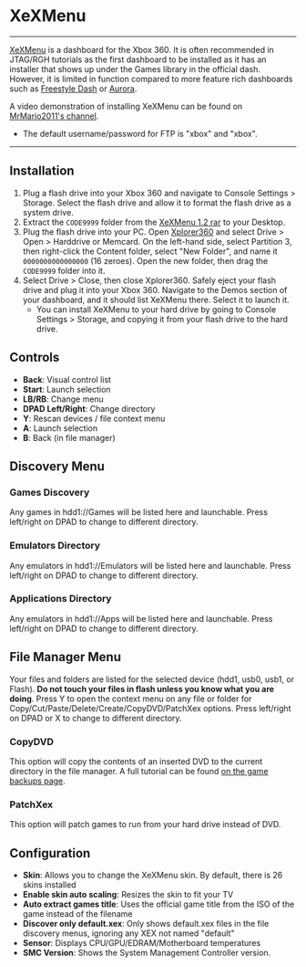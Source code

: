 # XeXMenu

------

[XeXMenu](https://mega.nz/file/9AlUmDZK#oykniipcx80kvuRxLaqY8NtPMJYKHW1ZYpqYfcAZsLA) is a dashboard for the Xbox 360. It is often recommended in JTAG/RGH  tutorials as the first dashboard to be installed as it has an installer  that shows up under the Games library in the official dash. However, it  is limited in function compared to more feature rich dashboards such as [Freestyle Dash](https://360.consolemods.org/software/dashboards/fsd.html) or [Aurora](https://360.consolemods.org/software/dashboards/aurora.html).

A video demonstration of installing XeXMenu can be found on [MrMario2011's channel](https://youtu.be/w5xVFNkxv-I?list=PL1CadovfabPskGb2Ur4kBGzD5s7DzQw5I).

- The default username/password for FTP is "xbox" and "xbox".

------

## Installation

1. Plug a flash drive into your Xbox 360 and navigate to Console  Settings > Storage. Select the flash drive and allow it to format the flash drive as a system drive. 
2. Extract the `CODE9999` folder from the [XeXMenu 1.2 rar](http://www.mediafire.com/file/7orm0jrkncrzo1w/xexmenu12live.rar/file) to your Desktop.
3. Plug the flash drive into your PC. Open [Xplorer360](http://www.mediafire.com/file/zb6ic4036c6nmpg/Xplorer360.exe/file) and select Drive > Open > Harddrive or Memcard. On the left-hand  side, select Partition 3, then right-click the Content folder, select  "New Folder", and name it `0000000000000000` (16 zeroes). Open the new folder, then drag the `CODE9999` folder into it.
4. Select Drive > Close, then close Xplorer360. Safely eject your flash drive and plug it into your Xbox 360. Navigate to the Demos  section of your dashboard, and it should list XeXMenu there. Select it  to launch it. 
   - You can install XeXMenu to your hard drive by going to Console  Settings > Storage, and copying it from your flash drive to the hard  drive.

## Controls

- **Back**: Visual control list
- **Start**: Launch selection
- **LB/RB**: Change menu
- **DPAD Left/Right**: Change directory
- **Y**: Rescan devices / file context menu
- **A**: Launch selection
- **B**: Back (in file manager)

## Discovery Menu

### Games Discovery

Any games in hdd1://Games will be listed here and launchable. Press left/right on DPAD to change to different directory.

### Emulators Directory

Any emulators in hdd1://Emulators will be listed here and launchable. Press left/right on DPAD to change to different directory.

### Applications Directory

Any emulators in hdd1://Apps will be listed here and launchable. Press left/right on DPAD to change to different directory.

## File Manager Menu

Your files and folders are listed for the selected device (hdd1, usb0, usb1, or Flash). **Do not touch your files in flash unless you know what you are doing**. Press Y to open the context menu on any file or folder for  Copy/Cut/Paste/Delete/Create/CopyDVD/PatchXex options. Press left/right  on DPAD or X to change to different directory.

### CopyDVD

This option will copy the contents of an inserted DVD to the current  directory in the file manager. A full tutorial can be found [on the game backups page](https://360.consolemods.org/modguide/gamebackups/backupgames.html).

### PatchXex

This option will patch games to run from your hard drive instead of DVD.

## Configuration

- **Skin**: Allows you to change the XeXMenu skin. By default, there is 26 skins installed
- **Enable skin auto scaling**: Resizes the skin to fit your TV
- **Auto extract games title**: Uses the official game title from the ISO of the game instead of the filename
- **Discover only default.xex**: Only shows default.xex files in the file discovery menus, ignoring any XEX not named "default"
- **Sensor**: Displays CPU/GPU/EDRAM/Motherboard temperatures
- **SMC Version**: Shows the System Management Controller version.